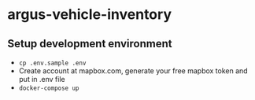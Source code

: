 # argus-vehicle-inventory

## Setup development environment
* `cp .env.sample .env`
* Create account at mapbox.com, generate your free mapbox token and put in .env file
* `docker-compose up`